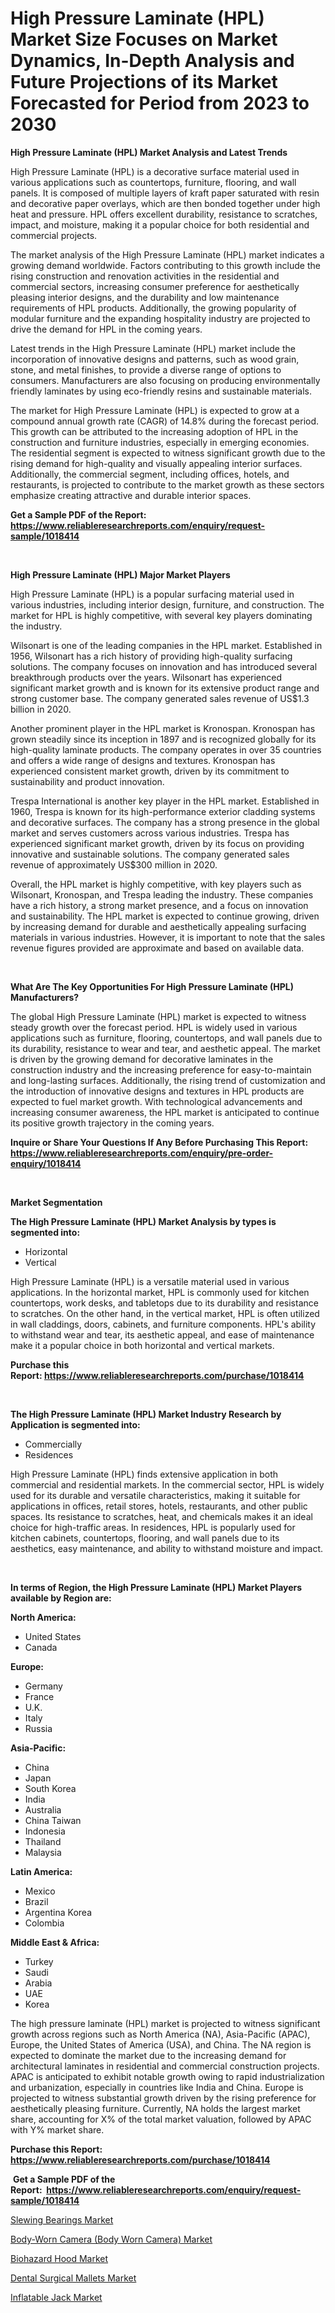 <p><h1>High Pressure Laminate (HPL) Market Size Focuses on Market Dynamics, In-Depth Analysis and Future Projections of its Market Forecasted for Period from 2023 to 2030</h1></p><p><strong>High Pressure Laminate (HPL) Market Analysis and Latest Trends</strong></p>
<p><p>High Pressure Laminate (HPL) is a decorative surface material used in various applications such as countertops, furniture, flooring, and wall panels. It is composed of multiple layers of kraft paper saturated with resin and decorative paper overlays, which are then bonded together under high heat and pressure. HPL offers excellent durability, resistance to scratches, impact, and moisture, making it a popular choice for both residential and commercial projects.</p><p>The market analysis of the High Pressure Laminate (HPL) market indicates a growing demand worldwide. Factors contributing to this growth include the rising construction and renovation activities in the residential and commercial sectors, increasing consumer preference for aesthetically pleasing interior designs, and the durability and low maintenance requirements of HPL products. Additionally, the growing popularity of modular furniture and the expanding hospitality industry are projected to drive the demand for HPL in the coming years.</p><p>Latest trends in the High Pressure Laminate (HPL) market include the incorporation of innovative designs and patterns, such as wood grain, stone, and metal finishes, to provide a diverse range of options to consumers. Manufacturers are also focusing on producing environmentally friendly laminates by using eco-friendly resins and sustainable materials.</p><p>The market for High Pressure Laminate (HPL) is expected to grow at a compound annual growth rate (CAGR) of 14.8% during the forecast period. This growth can be attributed to the increasing adoption of HPL in the construction and furniture industries, especially in emerging economies. The residential segment is expected to witness significant growth due to the rising demand for high-quality and visually appealing interior surfaces. Additionally, the commercial segment, including offices, hotels, and restaurants, is projected to contribute to the market growth as these sectors emphasize creating attractive and durable interior spaces.</p></p>
<p><strong>Get a Sample PDF of the Report:&nbsp; <a href="https://www.reliableresearchreports.com/enquiry/request-sample/1018414">https://www.reliableresearchreports.com/enquiry/request-sample/1018414</a></strong></p>
<p>&nbsp;</p>
<p><strong>High Pressure Laminate (HPL) Major Market Players</strong></p>
<p><p>High Pressure Laminate (HPL) is a popular surfacing material used in various industries, including interior design, furniture, and construction. The market for HPL is highly competitive, with several key players dominating the industry.</p><p>Wilsonart is one of the leading companies in the HPL market. Established in 1956, Wilsonart has a rich history of providing high-quality surfacing solutions. The company focuses on innovation and has introduced several breakthrough products over the years. Wilsonart has experienced significant market growth and is known for its extensive product range and strong customer base. The company generated sales revenue of US$1.3 billion in 2020.</p><p>Another prominent player in the HPL market is Kronospan. Kronospan has grown steadily since its inception in 1897 and is recognized globally for its high-quality laminate products. The company operates in over 35 countries and offers a wide range of designs and textures. Kronospan has experienced consistent market growth, driven by its commitment to sustainability and product innovation.</p><p>Trespa International is another key player in the HPL market. Established in 1960, Trespa is known for its high-performance exterior cladding systems and decorative surfaces. The company has a strong presence in the global market and serves customers across various industries. Trespa has experienced significant market growth, driven by its focus on providing innovative and sustainable solutions. The company generated sales revenue of approximately US$300 million in 2020.</p><p>Overall, the HPL market is highly competitive, with key players such as Wilsonart, Kronospan, and Trespa leading the industry. These companies have a rich history, a strong market presence, and a focus on innovation and sustainability. The HPL market is expected to continue growing, driven by increasing demand for durable and aesthetically appealing surfacing materials in various industries. However, it is important to note that the sales revenue figures provided are approximate and based on available data.</p></p>
<p>&nbsp;</p>
<p><strong>What Are The Key Opportunities For High Pressure Laminate (HPL) Manufacturers?</strong></p>
<p><p>The global High Pressure Laminate (HPL) market is expected to witness steady growth over the forecast period. HPL is widely used in various applications such as furniture, flooring, countertops, and wall panels due to its durability, resistance to wear and tear, and aesthetic appeal. The market is driven by the growing demand for decorative laminates in the construction industry and the increasing preference for easy-to-maintain and long-lasting surfaces. Additionally, the rising trend of customization and the introduction of innovative designs and textures in HPL products are expected to fuel market growth. With technological advancements and increasing consumer awareness, the HPL market is anticipated to continue its positive growth trajectory in the coming years.</p></p>
<p><strong>Inquire or Share Your Questions If Any Before Purchasing This Report: <a href="https://www.reliableresearchreports.com/enquiry/pre-order-enquiry/1018414">https://www.reliableresearchreports.com/enquiry/pre-order-enquiry/1018414</a></strong></p>
<p>&nbsp;</p>
<p><strong>Market Segmentation</strong></p>
<p><strong>The High Pressure Laminate (HPL) Market Analysis by types is segmented into:</strong></p>
<p><ul><li>Horizontal</li><li>Vertical</li></ul></p>
<p><p>High Pressure Laminate (HPL) is a versatile material used in various applications. In the horizontal market, HPL is commonly used for kitchen countertops, work desks, and tabletops due to its durability and resistance to scratches. On the other hand, in the vertical market, HPL is often utilized in wall claddings, doors, cabinets, and furniture components. HPL's ability to withstand wear and tear, its aesthetic appeal, and ease of maintenance make it a popular choice in both horizontal and vertical markets.</p></p>
<p><strong>Purchase this Report:&nbsp;<a href="https://www.reliableresearchreports.com/purchase/1018414">https://www.reliableresearchreports.com/purchase/1018414</a></strong></p>
<p>&nbsp;</p>
<p><strong>The High Pressure Laminate (HPL) Market Industry Research by Application is segmented into:</strong></p>
<p><ul><li>Commercially</li><li>Residences</li></ul></p>
<p><p>High Pressure Laminate (HPL) finds extensive application in both commercial and residential markets. In the commercial sector, HPL is widely used for its durable and versatile characteristics, making it suitable for applications in offices, retail stores, hotels, restaurants, and other public spaces. Its resistance to scratches, heat, and chemicals makes it an ideal choice for high-traffic areas. In residences, HPL is popularly used for kitchen cabinets, countertops, flooring, and wall panels due to its aesthetics, easy maintenance, and ability to withstand moisture and impact.</p></p>
<p>&nbsp;</p>
<p><strong>In terms of Region, the High Pressure Laminate (HPL) Market Players available by Region are:</strong></p>
<p>
    <p> <strong> North America: </strong>
        <ul>
            <li>United States</li>
            <li>Canada</li>
        </ul>
        </p> 
    <p> <strong> Europe: </strong>
        <ul>
            <li>Germany</li>
            <li>France</li>
            <li>U.K.</li>
            <li>Italy</li>
            <li>Russia</li>
        </ul>
        </p> 
    <p> <strong> Asia-Pacific: </strong>
        <ul>
            <li>China</li>
            <li>Japan</li>
            <li>South Korea</li>
            <li>India</li>
            <li>Australia</li>
            <li>China Taiwan</li>
            <li>Indonesia</li>
            <li>Thailand</li>
            <li>Malaysia</li>
        </ul>
        </p> 
    <p> <strong> Latin America: </strong>
        <ul>
            <li>Mexico</li>
            <li>Brazil</li>
            <li>Argentina Korea</li>
            <li>Colombia</li>
        </ul>
        </p> 
    <p> <strong> Middle East & Africa: </strong>
        <ul>
            <li>Turkey</li>
            <li>Saudi</li>
            <li>Arabia</li>
            <li>UAE</li>
            <li>Korea</li>
        </ul>
    </p>
    </p>
<p><p>The high pressure laminate (HPL) market is projected to witness significant growth across regions such as North America (NA), Asia-Pacific (APAC), Europe, the United States of America (USA), and China. The NA region is expected to dominate the market due to the increasing demand for architectural laminates in residential and commercial construction projects. APAC is anticipated to exhibit notable growth owing to rapid industrialization and urbanization, especially in countries like India and China. Europe is projected to witness substantial growth driven by the rising preference for aesthetically pleasing furniture. Currently, NA holds the largest market share, accounting for X% of the total market valuation, followed by APAC with Y% market share.</p></p>
<p><strong>Purchase this Report: <a href="https://www.reliableresearchreports.com/purchase/1018414">https://www.reliableresearchreports.com/purchase/1018414</a></strong></p>
<p>&nbsp;<strong>Get a Sample PDF of the Report:&nbsp;&nbsp;<a href="https://www.reliableresearchreports.com/enquiry/request-sample/1018414">https://www.reliableresearchreports.com/enquiry/request-sample/1018414</a></strong></p>
<p><strong></strong></p>
<p><p><a href="https://medium.com/@zoeyjohns1903/slewing-bearings-market-size-growth-forecast-2023-2030-da2e4d4a22b8">Slewing Bearings Market</a></p><p><a href="https://github.com/JameTravis/Market-Research-Report-List-1/blob/main/body-worn-camera-body-worn-camera-market.md">Body-Worn Camera (Body Worn Camera) Market</a></p><p><a href="https://www.linkedin.com/pulse/biohazard-hood-market-size-share-global-analysis-report-wrdrc/">Biohazard Hood Market</a></p><p><a href="https://www.reportprime.com/dental-surgical-mallets-r9961">Dental Surgical Mallets Market</a></p><p><a href="https://www.linkedin.com/pulse/inflatable-jack-market-research-report-provides-thorough-5sbdc/">Inflatable Jack Market</a></p></p>